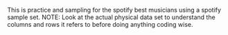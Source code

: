 This is practice and sampling for the spotify best musicians using a spotify sample set. NOTE: Look at the actual physical data set to understand the columns and rows it refers to before doing anything coding wise.
